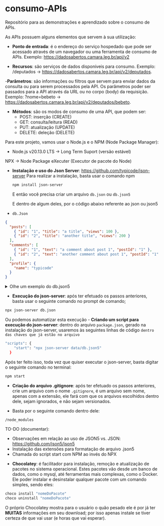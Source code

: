 # consumo-APIs
Repositório para as demonstrações e aprendizado sobre o consumo de APIs.

As APIs possuem alguns elementos que servem à sua utilização:

- **Ponto de entrada**: é o endereço do serviço hospedado que pode ser acessado através de um navegador ou uma ferramenta de consumo de APIs. Exemplo: <https://dadosabertos.camara.leg.br/api/v2>

- **Recursos**: são serviços de dados disponíveis para consumo. Exemplo: /deputados -> <https://dadosabertos.camara.leg.br/api/v2/deputados>.

-**Parâmetros**: são informações ou filtros que servem para enviar dados da consulta ou para serem processados pela API. Os parâmetros poder ser passados para a API através da URL ou no corpo (body) da requisição. Exemplo: ?nome=bebeto -> <https://dadosabertos.camara.leg.br/api/v2/deputados/bebeto>.

- **Métodos**: são os modos de consumo de uma API, que podem ser:
    - POST: inserção (CREATE)
    - GET: consulta/leitura (READ)
    - PUT: atualização (UPDATE)
    - DELETE: deleção (DELETE)

Para este projeto, vamos usar o Node.js e o NPM (Node Package Manager):
- Node.js v20.13.0 LTS -> Long Term Suport (versão estável)

NPX -> Node Package eXecuter (Executor de pacote do Node)

- **Instalação e uso do Json Server**: <https://github.com/typicode/json-server>
    Para realizar a instalação, basta usar o comando npm 
    ~~~bash
    npm install json-server
    ~~~
    E então você precisa criar um arquivo `db.json` ou `db.json5`

    E dentro de algum deles, por o código abaixo referente ao json ou json5

- `db.Json`
~~~json
{
  "posts": [
    { "id": "1", "title": "a title", "views": 100 },
    { "id": "2", "title": "another title", "views": 200 }
  ],
  "comments": [
    { "id": "1", "text": "a comment about post 1", "postId": "1" },
    { "id": "2", "text": "another comment about post 1", "postId": "1" }
  ],
  "profile": {
    "name": "typicode"
  }
}
~~~

<details>

<summary>Olhe um exemplo do db.json5</summary>


~~~bash
{
  posts: [
    { id: '1', title: 'a title', views: 100 },
    { id: '2', title: 'another title', views: 200 },
  ],
  comments: [
    { id: '1', text: 'a comment about post 1', postId: '1' },
    { id: '2', text: 'another comment about post 1', postId: '1' },
  ],
  profile: {
    name: 'typicode',
  },
}
~~~

Você pode ser mais sobre formato JSON5 [Aqui](https://github.com/json5/json5).

</details>

- **Execução do json-server**: após ter efetuado os passos anteriores, basta usar o seguinte comando no prompt de comando;

~~~bash
npx json-server db.json
~~~

Ou podemos automatizar esta execução - **Criando um script para execução do json-server**: dentro do arquivo `package.json`, gerado na instalação do json-server, usaremos às seguintes linhas de código `dentro das chaves que já estão no arquivo` 

~~~bash
"scripts": {
    "start": "npx json-server data/db.json5"
  }
~~~

Após ter feito isso, toda vez que quiser executar o json-server, basta digitar o seguinte comando no terminal:

~~~bash
npm start
~~~

- **Criação do arquivo .gitignore**: após ter efetuado os passos anteriores, crie um arquivo com o nome `.gitignore`, é um arquivo sem nome, apenas com a extensão, ele fará com que os arquivos escolhidos dentro dele, sejam ignorados, e não sejam versionados.

- Basta por o seguinte comando dentro dele:

~~~bash
/node_modules
~~~

TO-DO (documentar):
- Observações em relação ao uso de JSON5 vs. JSON: <https://github.com/json5/json5>
- Instalação das extensões para formatação de arquivo .json5
- Chamada do script start com NPM ao invés do NPX

<!-- - O que é o Chocolatey? (e porque não instalá-lo agora) -->
- **Chocolatey**: é facilitador para instalação, remoção e atualização de pacotes no sistema operacional. Estes pacotes vão desde um banco de dados, como o mysql, até ferramentas mais complexas, como o Docker.
Ele poder instalar e desinstalar qualquer pacote com um comando simples, sendo eles:

~~~bash
choco install "nomeDoPacote"
choco uninstall "nomeDoPacote"
~~~

O próprio Chocolatey mostra para o usuário o quão pesado ele é por já ter **MUITAS** informações em seu download; por isso apenas instale se tiver certeza de que vai usar (e horas que vai esperar).
